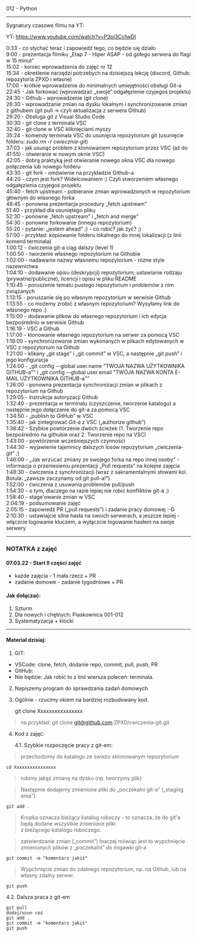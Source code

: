 012 - Python

--------------------------------------------------------------------------------

Sygnatury czasowe filmu na YT:

YT: https://www.youtube.com/watch?v=P3pi3Co1wDI



0:33 - co słychać teraz i zapowiedź tego, co będzie się działo  
9:00 - prezentacja filmiku „Etap 7 - Hiper ASAP - od gołego serwera do flagi w 15 minut”  
15:02 - koniec wprowadzenia do zajęć nr 12  
15:34 - określenie narzędzi potrzebych na dzisiejszą lekcję (discord, Github: repozytoria ZPXD i własne)  
17:00 - krótkie wprowadzenie do minimalnych umiejętności obsługi Git-a  
22:45 - Jak forkować (wprowadzać „swoje” odgałęzienie czyjegoś projektu)  
24:30 - Github - wprowadzenie (git clone)  
26:30 - wprowadzanie zmian na dysku lokalnym i synchronizowanie zmian z githubem (git pull -> czyli aktualizacja z serwera Github)  
29:20 - Obsługa git z Visual Studio Code  
30:30 - git clone z terminala VSC  
32:40 - git clone w VSC kliknięciami myszy  
35:24 - komendy terminala VSC do usunięcia repozytorium git (usunięcie folderu: _sudo rm -r cwiecznia-git_)  
37:03 - jak usunąć problem z klonowaniem repozytorium przez VSC (aż do 41:55) - otwieranie w nowym oknie VSC)  
42:05 - dobrą praktyką jest otwieranie nowego okna VSC dla nowego połączenia lub nowego folderu  
43:30 - git fork - omówienie na przykładzie Github-a  
44:20 - czym jest fork? Widelcowaniem :) Czyli stworzeniem własnego odgałęzienia czyjegoś projektu  
45:40 - fetch upstream - pobieranie zmian wprowadzonych w repozytorium głównym do własnego forka  
48:45 - ponowna prezentacja procedury „fetch upstream”  
51:40 - przykład dla usuniętego pliku  
52:30 - ponowne „fetch upstream” i „fetch and merge”  
54:30 - ponowne forkowanie (innego repozytorium)  
55:20 - pytanie: „jestem ahead” ;) - co robić? jak żyć? ;)  
57:00 - przykład: kopiowanie folderu lokalnego do innej lokalizacji (z linii komend terminala)  
1:00:12 - ćwiczenia git-a ciąg dalszy (level 1)  
1:00:50 - tworzenie własnego repozytorium na Githubie  
1:02:00 - nadawanie nazwy własnemu repozytorium - różne style nazewnictwa  
1:04:10 - dodawanie opisu (deskrypcji) repozytorium; ustawianie rodzaju (prywatne/publiczne), licencji i opisu w pliku README  
1:10:45 - poruszenie tematu pustego repozytorium i problemów z nim związanych  
1:13:15 - poruszanie się po własnym repozytorium w serwisie Github  
1:13:55 - co możemy zrobić z własnym repozytorium? Wysyłamy link do własnego repo :)  
1:15:00 - dodawanie plików do własnego repozytorium i ich edycja bezpośrednio w serwisie Github  
1:16:19 - VSC a Github  
1:17:00 - klonowanie własnego repozytorium na serwer za pomocą VSC  
1:19:00 - synchronizowanie zmian wykonanych w plikach edytowanych w VSC z repozytorium na Github  
1:21:00 - klikany „git stage” i „git commit” w VSC, a następnie „git push” i jego konfiguracja  
1:24:00 - „git config --global user.name "TWOJA NAZWA UŻYTKOWNIKA GITHUB-a"” i „git config --global user.email "TWOJA NAZWA KONTA E-MAIL UŻYTKOWNIKA GITHUB-a"”  
1:26:00 - ponowna prezentacja synchronizacji zmian w plikach z repozytorium na Github  
1:29:05 - instrukcja autoryzacji Github  
1:32:40 - prezentacja w terminalu (czyszczenie, tworzenie katalogu) a następnie jego dołączanie do git-a za pomocą VSC  
1:34:50 - „publish to GitHub” w VSC  
1:35:40 - jak zintegrować Git-a z VSC („authorize github”)  
1:38:42 - Szybkie powtórzenie dwóch ścieżek (1. Tworzenie repo bezpośrednio na githubie oraz 2. Tworzenie repo na VSC)  
1:43:00 - powtórzenie wcześniejszych czynności  
1:44:30 - wyjawienie tajemnicy dalszych losów repozytorium „cwiczenia-git” ;)  
1:46:00 - „Jak wrzucać zmiany ze swojego forka na repo innej osoby” - informacja o przeniesieniu prezentacji „Pull requests” na kolejne zajęcia  
1:48:30 - ćwiczenia z synchronizacji (wraz z sakramentalnymi słowami kol. Botula: „zawsze zaczynamy od git pull-a!”)  
1:52:00 - ćwiczenia z usuwania problemów pull/push  
1:54:30 - o tym, dlaczego na razie lepiej nie robić konfliktów git-a ;)  
1:58:40 - stage'owanie zmian w VSC  
2:04:19 - podsumowanie zajęć  
2:05:15 - zapowiedź PR („pull requests”) i zadanie pracy domowej :-D  
2:10:30 - ustawiajcie silne hasła na swoich serwerach, a jeszcze lepiej - włączcie logowanie kluczem, a wyłączcie logowanie hasłem na swoje serwery   



----------------------------------------------------------

### NOTATKA z zajęć

#### 07.03.22 - Start II części zajęć

- każde zajęcia - 1 mała rzecz + PR
- zadanie domowe - zadanie tygodniowe + PR

#### Jak dołączać:

1. Szturm
2. Dla nowych i chętnych: Piaskownica 001-012
3. Systematyzacja + klocki

----------------------------------------------------------

#### Materiał dzisiaj:
 
1. GIT:

- VSCode: clone, fetch, dodanie repo, commit, pull, push, PR
- GitHub:
- Nie będzie: Jak robić to z linii wiersza poleceń: terminala.

2. Napiszemy program do sprawdzania zadań domowych

3. Ogólnie - rzucimy okiem na bardziej rozbudowany kod.
        
    git clone Xxxxxxxxxxxxxxxx  
> na przykład:
>     git clone git@github.com:ZPXD/cwiczenia-git.git

4. Kod z zajęć:

	4.1. Szybkie rozpoczęcie pracy z git-em:

> przechodzimy do katalogu ze świeżo sklonowanym repozytorium

    cd Xxxxxxxxxxxxxxxx         

> robimy jakąś zmianę na dysku (np. tworzymy plik)
 
> Następnie dodajemy zmienione pliki do „poczekalni git-a” („staging area”).

    git add .                   

> Kropka oznacza bieżący katalog roboczy - to oznacza, że do git'a będą dodane wszystkie zmienione pliki  
> z bieżącego katalogu roboczego.


> zatwierdzanie zmian („commit”)
> Inaczej mówiąc jest to wypchnięcie zmienionych plików z „poczekalni” do migawki git-a

    git commit -m "komentarz jakiś"  
                               
> Wypchnięcie zmian do zdalnego repozytorium, np. na Github, lub na własny zdalny serwer.

    git push                    

4.2. Dalsza praca z git-em

    git pull                            
    dodaj/usun coś                      
    git add .                           
    git commit -m "komentarz jakiś"     
    git push                            
